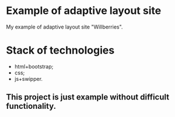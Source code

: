 # Example of adaptive layout site
My example of adaptive layout site "Willberries". 
# Stack of technologies 
- html+bootstrap; 
- css; 
- js+swipper.
## This project is just example without difficult functionality. 
